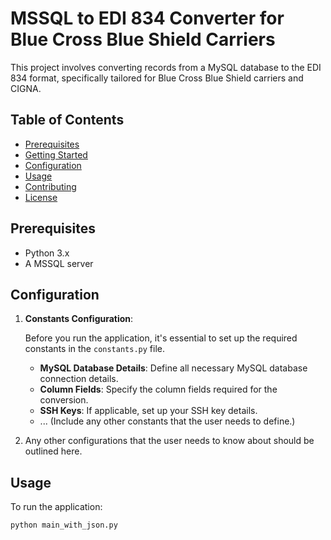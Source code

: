 # MSSQL to EDI 834 Converter for Blue Cross Blue Shield Carriers

This project involves converting records from a MySQL database to the EDI 834 format, specifically tailored for Blue Cross Blue Shield carriers and CIGNA.

## Table of Contents

- [Prerequisites](#prerequisites)
- [Getting Started](#getting-started)
- [Configuration](#configuration)
- [Usage](#usage)
- [Contributing](#contributing)
- [License](#license)
  
## Prerequisites

- Python 3.x
- A MSSQL server

## Configuration

1. **Constants Configuration**: 

    Before you run the application, it's essential to set up the required constants in the `constants.py` file.

    - **MySQL Database Details**: Define all necessary MySQL database connection details.
    - **Column Fields**: Specify the column fields required for the conversion.
    - **SSH Keys**: If applicable, set up your SSH key details.
    - ... (Include any other constants that the user needs to define.)

2. Any other configurations that the user needs to know about should be outlined here.

## Usage

To run the application:

```
python main_with_json.py

```